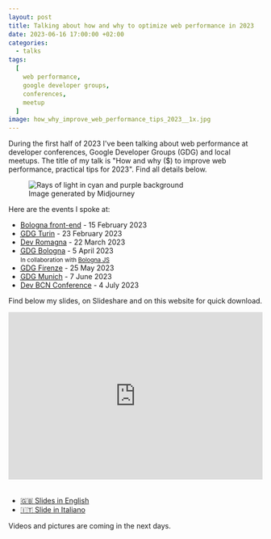 ```yaml
---
layout: post
title: Talking about how and why to optimize web performance in 2023
date: 2023-06-16 17:00:00 +02:00
categories:
  - talks
tags:
  [
    web performance,
    google developer groups,
    conferences,
    meetup
  ]
image: how_why_improve_web_performance_tips_2023__1x.jpg
---
```


During the first half of 2023 I've been talking about web performance at developer conferences, Google Developer Groups (GDG) and local meetups. The title of my talk is "How and why ($) to improve web performance, practical tips for 2023". Find all details below.

<figure>
  <img 
    alt="Rays of light in cyan and purple background" 
    src="/assets/post-images/how_why_improve_web_performance_tips_2023__1x.jpg" 
    srcset="/assets/post-images/how_why_improve_web_performance_tips_2023__1x.webp 1x, /assets/post-images/how_why_improve_web_performance_tips_2023__2x.webp 2x"
    class="post-image--2023"
    loading="eager"
    width="600"
    height="346">
  <figcaption>Image generated by Midjourney</figcaption>
</figure>

Here are the events I spoke at:

- [Bologna front-end](https://www.meetup.com/it-IT/bologna-front-end/events/291336433/) - 15 February 2023
- <a href="https://gdg.community.dev/events/details/google-gdg-torino-presents-web-talks-from-design-to-performance/"><abbr title="Google Developer Group">GDG</abbr> Turin</a> - 23 February 2023
- [Dev Romagna](https://www.meetup.com/it-IT/devromagna/events/291862771/) - 22 March 2023
- <a href="https://gdg.community.dev/events/details/google-gdg-bologna-presents-come-e-perche-migliorare-le-prestazioni-web-consigli-pratici-per-il-2023/"><abbr title="Google Developer Group">GDG</abbr> Bologna</a> - 5 April 2023<br><small>In collaboration with <a href="https://www.meetup.com/it-IT/bologna-js-meetup/events/292424299/">Bologna JS</a></small>
- <a href="https://gdg.community.dev/events/details/google-gdg-firenze-presents-come-e-perche-migliorare-le-prestazioni-web/"><abbr title="Google Developer Group">GDG</abbr> Firenze</a> - 25 May 2023
- <a href="https://gdg.community.dev/events/details/google-gdg-munich-presents-web-performance-meetup/"><abbr title="Google Developer Group">GDG</abbr> Munich</a> - 7 June 2023
- [Dev BCN Conference](https://www.devbcn.com/talk/457013) - 4 July 2023

Find below my slides, on Slideshare and on this website for quick download.

<iframe src="https://www.slideshare.net/slideshow/embed_code/key/2OV3Hys8ze5i4D?hostedIn=slideshare&page=upload" frameborder="0" marginwidth="0" marginheight="0" scrolling="no" allowfullscreen style="width: 100%; aspect-ratio:16 / 10.5; margin-bottom:1rem"></iframe>

- [🇬🇧 Slides in English](/assets/pdf/how-why-improve-web-performance-practical-tips-2023.pdf)
- [🇮🇹 Slide in Italiano](/assets/pdf/come-perche-migliorare-prestazioni-web-consigli-pratici-2023.pdf)

Videos and pictures are coming in the next days.